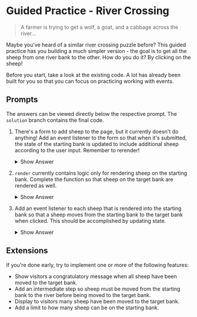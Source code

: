 # Guided Practice - River Crossing

> A farmer is trying to get a wolf, a goat, and a cabbage across the river...

Maybe you've heard of a similar river crossing puzzle before? This guided practice has you building a much simpler version - the goal is to get all the sheep from one river bank to the other. How do you do it? By clicking on the sheep!

Before you start, take a look at the existing code. A lot has already been built for you so that you can focus on practicing working with events.

## Prompts

The answers can be viewed directly below the respective prompt. The `solution` branch contains the final code.

1. There's a form to add sheep to the page, but it currently doesn't do anything! Add an event listener to the form so that when it's submitted, the state of the starting bank is updated to include additional sheep according to the user input. Remember to rerender!

   <details>
   <summary>Show Answer</summary>

   ```js
   form.addEventListener("submit", addSheep);

   function addSheep(event) {
     event.preventDefault();

     const numSheep = form.elements.numSheep.value;
     for (let i = 0; i < numSheep; i++) {
       state.start.push("sheep");
     }

     render();
   }
   ```

   </details>

1. `render` currently contains logic only for rendering sheep on the starting bank. Complete the function so that sheep on the target bank are rendered as well.

   <details>
   <summary>Show Answer</summary>

   ```js
   function render() {
     // ...
     const targetSheep = state.target.map((sheep) => {
       const element = document.createElement("li");
       element.textContent = sheep;
       return element;
     });
     targetBank.replaceChildren(...targetSheep);
   }
   ```

   </details>

1. Add an event listener to each sheep that is rendered into the starting bank so that a sheep moves from the starting bank to the target bank when clicked. This should be accomplished by updating state.

   <details>
   <summary>Show Answer</summary>

   ```js
   function render() {
     const startingSheep = state.start.map(() => {
       // ...
       button.addEventListener("click", moveSheep);
       // ...
     });
   }

   function moveSheep() {
     const sheep = state.start.pop();
     state.target.push(sheep);

     // OR
     // state.target.push(state.start.pop());

     render();
   }
   ```

   </details>

## Extensions

If you're done early, try to implement one or more of the following features:

- Show visitors a congratulatory message when all sheep have been moved to the target bank.
- Add an intermediate step so sheep must be moved from the starting bank to the river before being moved to the target bank.
- Display to visitors many sheep have been moved to the target bank.
- Add a limit to how many sheep can be on the starting bank.
